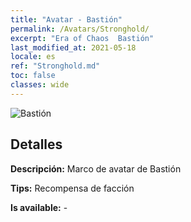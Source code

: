 ```yaml
---
title: "Avatar - Bastión"
permalink: /Avatars/Stronghold/
excerpt: "Era of Chaos  Bastión"
last_modified_at: 2021-05-18
locale: es
ref: "Stronghold.md"
toc: false
classes: wide
---
```

 ![Bastión](/images/a/avatarFrame_4.png)

## Detalles

 **Descripción:** Marco de avatar de Bastión 

 **Tips:** Recompensa de facción 

 **Is available:**  - 

